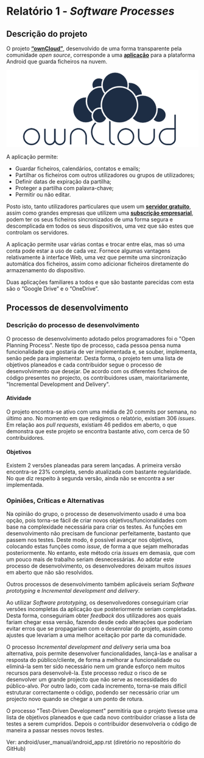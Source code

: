 # Relatório 1 - *Software Processes*

## Descrição do projeto

O projeto [**“ownCloud”**](https://owncloud.org/), desenvolvido de uma forma transparente pela comunidade *open source*, corresponde a uma [**aplicação**](https://play.google.com/store/apps/details?id=com.owncloud.android) para a plataforma Android que guarda ficheiros na nuvem.

![owncloud](/ESOF-docs/resources/ownCloud2.png)

A aplicação permite:
* Guardar ficheiros, calendários, contatos e emails;
* Partilhar os ficheiros com outros utilizadores ou grupos de utilizadores;
* Definir datas de expiração da partilha;
* Proteger a partilha com palavra-chave;
* Permitir ou não editar.

Posto isto, tanto utilizadores particulares que usem um [**servidor gratuito**](https://owncloud.org/providers/), assim como grandes empresas que utilizem uma [**subscrição empresarial**](https://owncloud.com/), podem ter os seus ficheiros sincronizados de uma forma segura e descomplicada em todos os seus dispositivos, uma vez que são estes que controlam os servidores.

A aplicação permite usar várias contas e trocar entre elas, mas só uma conta pode estar a uso de cada vez. Fornece algumas vantagens relativamente à interface Web, uma vez que permite uma sincronização automática dos ficheiros, assim como adicionar ficheiros diretamente do armazenamento do dispositivo.

Duas aplicações familiares a todos e que são bastante parecidas com esta são o “Google Drive” e o “OneDrive”.

## Processos de desenvolvimento

### Descrição do processo de desenvolvimento

O processo de desenvolvimento adotado pelos programadores foi o "Open Planning Process". Neste tipo de processo, cada pessoa pensa numa funcionalidade que gostaria de ver implementada e, se souber, implementa, senão pede para implementar. Desta forma, o projeto tem uma lista de objetivos planeados e cada contribuidor segue o processo de desenvolvimento que desejar. De acordo com os diferentes ficheiros de código presentes no projecto, os contribuidores usam, maioritariamente, "Incremental Development and Delivery".

#### Atividade

O projeto encontra-se ativo com uma média de 20 commits por semana, no último ano.
No momento em que redigimos o relatório, existiam 306 *issues*. Em relação aos *pull requests*, existiam 46 pedidos em aberto, o que demonstra que este projeto se encontra bastante ativo, com cerca de 50 contribuidores.

#### Objetivos

Existem 2 versões planeadas para serem lançadas. A primeira versão encontra-se 23% completa, sendo atualizada com bastante regularidade. No que diz respeito à segunda versão, ainda não se encontra a ser implementada.

### Opiniões, Críticas e Alternativas

Na opinião do grupo, o processo de desenvolvimento usado é uma boa opção, pois torna-se fácil de criar novos objetivos/funcionalidades com base na complexidade necessária para criar os testes. As funções em desenvolvimento não precisam de funcionar perfeitamente, bastanto que passem nos testes. Deste modo, é possível avançar nos objetivos, colocando estas funções como *issue*, de forma a que sejam melhoradas posteriormente. No entanto, este método cria *issues* em demasia, que com um pouco mais de trabalho seriam desnecessárias. Ao adotar este processo de desenvolvimento, os desenvolvedores deixam muitos *issues* em aberto que não são resolvidos.

Outros processos de desenvolvimento também aplicáveis seriam *Software prototyping* e *Incremental development and delivery*.

Ao utilizar *Software prototyping*, os desenvolvedores conseguiriam criar versões incompletas da aplicação que posteriormente seriam completadas. Desta forma, conseguiriam obter *feedback* dos utilizadores aos quais fariam chegar essa versão, fazendo desde cedo alterações que poderiam evitar erros que se propagariam com o desenrolar do projeto, assim como ajustes que levariam a uma melhor aceitação por parte da comunidade.

O processo *Incremental development and delivery* seria uma boa alternativa, pois permite desenvolver funcionalidades, lançá-las e analisar a resposta do público/cliente, de forma a melhorar a funcionalidade ou eliminá-la sem ter sido necessário nem um grande esforço nem muitos recursos para desenvolvê-la. Este processo reduz o risco de se desenvolver um grande projecto que não serve as necessidades do público-alvo. Por outro lado, com cada incremento, torna-se mais difícil estruturar correctamente o código, podendo ser necessário criar um projecto novo quando se chegar a um ponto de rotura.

O processo "Test-Driven Development" permitiria que o projeto tivesse uma lista de objetivos planeados e que cada novo contribuidor criasse a lista de testes a serem cumpridos. Depois o contribuidor desenvolveria o código de maneira a passar nesses novos testes.


Ver: android/user_manual/android_app.rst (diretório no repositório do GitHub)
